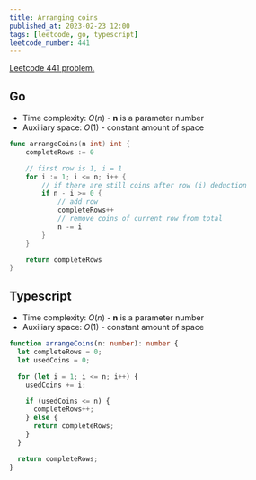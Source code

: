 ```yaml
---
title: Arranging coins
published_at: 2023-02-23 12:00
tags: [leetcode, go, typescript]
leetcode_number: 441
---
```


[Leetcode 441 problem.](https://leetcode.com/problems/arranging-coins/)

## Go

- Time complexity: $O(n)$ - **n** is a parameter number
- Auxiliary space: $O(1)$ - constant amount of space

```go
func arrangeCoins(n int) int {
    completeRows := 0

    // first row is 1, i = 1
    for i := 1; i <= n; i++ {
        // if there are still coins after row (i) deduction
        if n - i >= 0 {
            // add row
            completeRows++
            // remove coins of current row from total
            n -= i
        }
    }

    return completeRows
}
```

## Typescript

- Time complexity: $O(n)$ - **n** is a parameter number
- Auxiliary space: $O(1)$ - constant amount of space

```typescript
function arrangeCoins(n: number): number {
  let completeRows = 0;
  let usedCoins = 0;

  for (let i = 1; i <= n; i++) {
    usedCoins += i;

    if (usedCoins <= n) {
      completeRows++;
    } else {
      return completeRows;
    }
  }

  return completeRows;
}
```
